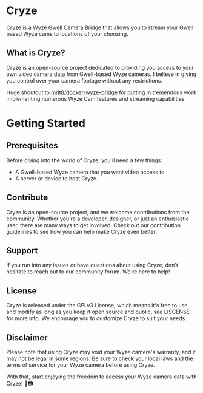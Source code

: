 # Cryze
Cryze is a Wyze Gwell Camera Bridge that allows you to stream your Gwell based Wyze cams to locations of your choosing.

## What is Cryze?
Cryze is an open-source project dedicated to providing you access to your own video camera data from Gwell-based Wyze cameras. I believe in giving you control over your camera footage without any restrictions.

Huge shoutout to [mrlt8/docker-wyze-bridge](https://github.com/mrlt8/docker-wyze-bridge) for putting in tremendous work implementing numerous Wyze Cam features and streaming capabilities.

# Getting Started
## Prerequisites
Before diving into the world of Cryze, you'll need a few things:

- A Gwell-based Wyze camera that you want video access to
- A server or device to host Cryze.

## Contribute
Cryze is an open-source project, and we welcome contributions from the community. Whether you're a developer, designer, or just an enthusiastic user, there are many ways to get involved. Check out our contribution guidelines to see how you can help make Cryze even better.

## Support
If you run into any issues or have questions about using Cryze, don't hesitate to reach out to our community forum. We're here to help!

## License
Cryze is released under the GPLv3 License, which means it's free to use and modify as long as you keep it open source and public, see LISCENSE for more info. We encourage you to customize Cryze to suit your needs.

## Disclaimer
Please note that using Cryze may void your Wyze camera's warranty, and it may not be legal in some regions. Be sure to check your local laws and the terms of service for your Wyze camera before using Cryze.

With that, start enjoying the freedom to access your Wyze camera data with Cryze! 🎉📷